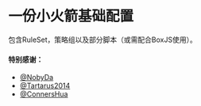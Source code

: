 # 一份小火箭基础配置
包含RuleSet，策略组以及部分脚本（或需配合BoxJS使用）。











#### 特别感谢：

* [@NobyDa](https://github.com/NobyDa)
* [@Tartarus2014](https://github.com/Tartarus2014)
* [@ConnersHua](https://github.com/ConnersHua)
